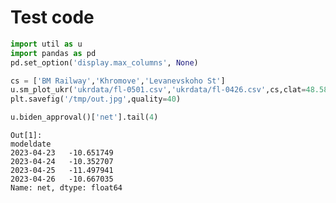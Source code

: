 # Test code

```python
import util as u
import pandas as pd
pd.set_option('display.max_columns', None)
```





















```python
cs = ['BM Railway','Khromove','Levanevskoho St']
u.sm_plot_ukr('ukrdata/fl-0501.csv','ukrdata/fl-0426.csv',cs,clat=48.585,clon=37.98,zoom=0.005)
plt.savefig('/tmp/out.jpg',quality=40)
```
























```python
u.biden_approval()['net'].tail(4)
```

```text
Out[1]: 
modeldate
2023-04-23   -10.651749
2023-04-24   -10.352707
2023-04-25   -11.497941
2023-04-26   -10.667035
Name: net, dtype: float64
```


